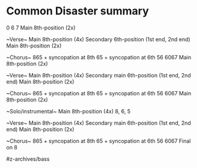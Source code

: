 # Common Disaster summary

0 6 7
Main 8th-position (2x)

~Verse~
Main 8th-position (4x)
Secondary 6th-position (1st end, 2nd end)
Main 8th-position (2x)

~Chorus~
865 + syncopation at 8th
65 + syncopation at 6th
56 6067
Main 8th-position (2x)

~Verse~
Main 8th-position (4x)
Secondary main 6th-position (1st end, 2nd end)
Main 8th-position (2x)

~Chorus~
865 + syncopation at 8th
65 + syncopation at 6th
56 6067
Main 8th-position (2x)

~Solo/instrumental~
Main 8th-position (4x)
8, 6, 5

~Verse~
Main 8th-position (4x)
Secondary main 6th-position (1st end, 2nd end)
Main 8th-position (2x)

~Chorus~
865 + syncopation at 8th
65 + syncopation at 6th
56 6067
Final on 8

#z-archives/bass